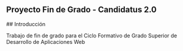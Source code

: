 <h2>Proyecto Fin de Grado - Candidatus 2.0</h2>
## Introducción
<p> Trabajo de fin de grado para el Ciclo Formativo de Grado Superior de Desarrollo de Aplicaciones Web </p> 
